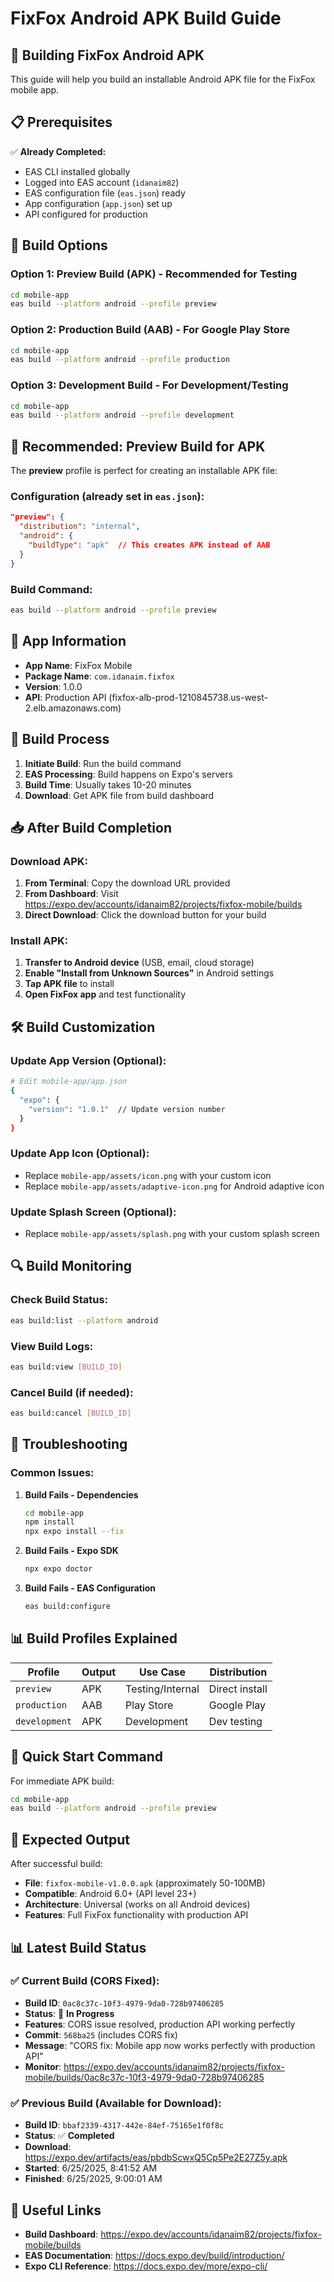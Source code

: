 # FixFox Android APK Build Guide

## 🚀 **Building FixFox Android APK**

This guide will help you build an installable Android APK file for the FixFox mobile app.

## 📋 **Prerequisites**

✅ **Already Completed:**
- EAS CLI installed globally
- Logged into EAS account (`idanaim82`)
- EAS configuration file (`eas.json`) ready
- App configuration (`app.json`) set up
- API configured for production

## 🔧 **Build Options**

### **Option 1: Preview Build (APK) - Recommended for Testing**
```bash
cd mobile-app
eas build --platform android --profile preview
```

### **Option 2: Production Build (AAB) - For Google Play Store**
```bash
cd mobile-app
eas build --platform android --profile production
```

### **Option 3: Development Build - For Development/Testing**
```bash
cd mobile-app
eas build --platform android --profile development
```

## 🎯 **Recommended: Preview Build for APK**

The **preview** profile is perfect for creating an installable APK file:

### **Configuration (already set in `eas.json`):**
```json
"preview": {
  "distribution": "internal",
  "android": {
    "buildType": "apk"  // This creates APK instead of AAB
  }
}
```

### **Build Command:**
```bash
eas build --platform android --profile preview
```

## 📱 **App Information**

- **App Name**: FixFox Mobile
- **Package Name**: `com.idanaim.fixfox`
- **Version**: 1.0.0
- **API**: Production API (fixfox-alb-prod-1210845738.us-west-2.elb.amazonaws.com)

## 🔄 **Build Process**

1. **Initiate Build**: Run the build command
2. **EAS Processing**: Build happens on Expo's servers
3. **Build Time**: Usually takes 10-20 minutes
4. **Download**: Get APK file from build dashboard

## 📥 **After Build Completion**

### **Download APK:**
1. **From Terminal**: Copy the download URL provided
2. **From Dashboard**: Visit https://expo.dev/accounts/idanaim82/projects/fixfox-mobile/builds
3. **Direct Download**: Click the download button for your build

### **Install APK:**
1. **Transfer to Android device** (USB, email, cloud storage)
2. **Enable "Install from Unknown Sources"** in Android settings
3. **Tap APK file** to install
4. **Open FixFox app** and test functionality

## 🛠 **Build Customization**

### **Update App Version (Optional):**
```bash
# Edit mobile-app/app.json
{
  "expo": {
    "version": "1.0.1"  // Update version number
  }
}
```

### **Update App Icon (Optional):**
- Replace `mobile-app/assets/icon.png` with your custom icon
- Replace `mobile-app/assets/adaptive-icon.png` for Android adaptive icon

### **Update Splash Screen (Optional):**
- Replace `mobile-app/assets/splash.png` with your custom splash screen

## 🔍 **Build Monitoring**

### **Check Build Status:**
```bash
eas build:list --platform android
```

### **View Build Logs:**
```bash
eas build:view [BUILD_ID]
```

### **Cancel Build (if needed):**
```bash
eas build:cancel [BUILD_ID]
```

## 🚨 **Troubleshooting**

### **Common Issues:**

1. **Build Fails - Dependencies**
   ```bash
   cd mobile-app
   npm install
   npx expo install --fix
   ```

2. **Build Fails - Expo SDK**
   ```bash
   npx expo doctor
   ```

3. **Build Fails - EAS Configuration**
   ```bash
   eas build:configure
   ```

## 📊 **Build Profiles Explained**

| Profile | Output | Use Case | Distribution |
|---------|---------|----------|--------------|
| `preview` | APK | Testing/Internal | Direct install |
| `production` | AAB | Play Store | Google Play |
| `development` | APK | Development | Dev testing |

## 🎉 **Quick Start Command**

For immediate APK build:

```bash
cd mobile-app
eas build --platform android --profile preview
```

## 📱 **Expected Output**

After successful build:
- **File**: `fixfox-mobile-v1.0.0.apk` (approximately 50-100MB)
- **Compatible**: Android 6.0+ (API level 23+)
- **Architecture**: Universal (works on all Android devices)
- **Features**: Full FixFox functionality with production API

## 📊 **Latest Build Status**

### ✅ **Current Build (CORS Fixed):**
- **Build ID**: `0ac8c37c-10f3-4979-9da0-728b97406285`
- **Status**: 🚀 **In Progress**
- **Features**: CORS issue resolved, production API working perfectly
- **Commit**: `568ba25` (includes CORS fix)
- **Message**: "CORS fix: Mobile app now works perfectly with production API"
- **Monitor**: https://expo.dev/accounts/idanaim82/projects/fixfox-mobile/builds/0ac8c37c-10f3-4979-9da0-728b97406285

### ✅ **Previous Build (Available for Download):**
- **Build ID**: `bbaf2339-4317-442e-84ef-75165e1f0f8c`
- **Status**: ✅ **Completed**
- **Download**: https://expo.dev/artifacts/eas/pbdbScwxQ5Cp5Pe2E27Z5y.apk
- **Started**: 6/25/2025, 8:41:52 AM
- **Finished**: 6/25/2025, 9:00:01 AM

## 🔗 **Useful Links**

- **Build Dashboard**: https://expo.dev/accounts/idanaim82/projects/fixfox-mobile/builds
- **EAS Documentation**: https://docs.expo.dev/build/introduction/
- **Expo CLI Reference**: https://docs.expo.dev/more/expo-cli/ 